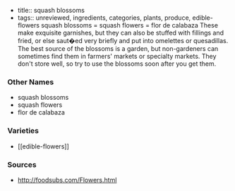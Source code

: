 - title:: squash blossoms
- tags:: unreviewed, ingredients, categories, plants, produce, edible-flowers
squash blossoms = squash flowers = flor de calabaza These make exquisite garnishes, but they can also be stuffed with fillings and fried, or else saut�ed very briefly and put into omelettes or quesadillas. The best source of the blossoms is a garden, but non-gardeners can sometimes find them in farmers' markets or specialty markets. They don't store well, so try to use the blossoms soon after you get them.

### Other Names

* squash blossoms
* squash flowers
* flor de calabaza

### Varieties

* [[edible-flowers]]

### Sources
* http://foodsubs.com/Flowers.html
